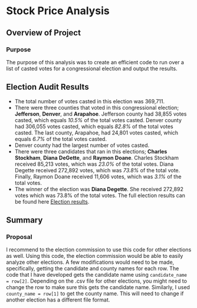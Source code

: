 # Stock Price Analysis

## Overview of Project

### Purpose
The purpose of this analysis was to create an efficient code to run over a list of casted votes for a congressional election and output the results.

## Election Audit Results
- The total number of votes casted in this election was 369,711.
- There were three counties that voted in this congressional election; **Jefferson**, **Denver**, and **Arapahoe**. Jefferson county had 38,855 votes casted, which equals *10.5%* of the total votes casted. Denver county had 306,055 votes casted, which equals *82.8%* of the total votes casted. The last county, Arapahoe, had 24,801 votes casted, which equals *6.7%* of the total votes casted.
- Denver county had the largest number of votes casted.
- There were three candidates that ran in this elections; **Charles** **Stockham**, **Diana** **DeGette**, and **Raymon** **Doane**. Charles Stockham received 85,213 votes, which was *23.0%* of the total votes. Diana Degette received 272,892 votes, which was *73.8%* of the total vote. Finally, Raymon Doane received 11,606 votes, which was *3.1%* of the total votes.
- The winner of the election was **Diana Degette**. She received 272,892 votes which was 73.8% of the total votes. The full election results can be found here [Election results](Module_3_Challenge/Resources/Election_Results.png).


## Summary

### Proposal
I recommend to the election commission to use this code for other elections as well. Using this code, the election commission would be able to easily analyze other elections. A few modifications would need to be made, specifically, getting the candidate and county names for each row. The code that I have developed gets the candidate name using `candidate_name = row[2]`. Depending on the .csv file for other elections, you might need to change the row to make sure this gets the candidate name. Similarly, I used `county_name = row[1]` to get the county name. This will need to change if another election has a different file format. 

